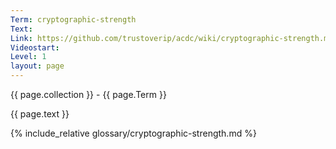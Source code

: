 ```yaml
---
Term: cryptographic-strength
Text: 
Link: https://github.com/trustoverip/acdc/wiki/cryptographic-strength.md
Videostart: 
Level: 1
layout: page
---
```


{{ page.collection }} - {{ page.Term }}

   {{ page.text }}

{% include_relative glossary/cryptographic-strength.md %}
